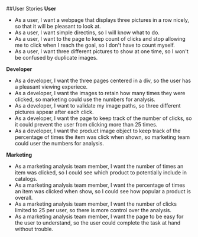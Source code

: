 ##User Stories
**User**
+ As a user, I want a webpage that displays three pictures in a row nicely, so that it will be pleasant to look at.
+ As a user, I want simple directins, so I will know what to do.
+ As a user, I want to the page to keep count of clicks and stop allowing me to click when I reach the goal, so I don't have to count myself.
+ As a user, I want three different pictures to show at one time, so I won't be confused by duplicate images.

**Developer**
+ As a developer, I want the three pages centered in a div, so the user has a pleasant viewing experiece.
+ As a developer, I want the images to retain how many times they were clicked, so marketing could use the numbers for analysis.
+ As a developer, I want to validate my image paths, so three different pictures appear after each click.
+ As a developer, I want the page to keep track of the number of clicks, so it could prevent the user from clicking more than 25 times.
+ As a developer, I want the product image object to keep track of the percentage of times the item was click when shown, so marketing team could user the numbers for analysis.

**Marketing**
+ As a marketing analysis team member, I want the number of times an item was clicked, so I could see which product to potentially include in catalogs.
+ As a marketing analysis team member, I want the percentage of times an item was clicked when show, so I could see how popular a product is overall.
+ As a marketing analysis team member, I want the number of clicks limited to 25 per user, so there is more control over the analysis.
+ As a marketing analysis team member, I want the page to be easy for the user to understand, so the user could complete the task at hand without trouble.